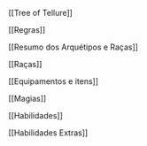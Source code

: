   

[[Tree of Tellure]]

[[Regras]]

[[Resumo dos Arquétipos e Raças]]

[[Raças]]

[[Equipamentos e itens]]

[[Magias]]

[[Habilidades]]

[[Habilidades Extras]]